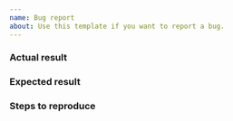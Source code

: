 ```yaml
---
name: Bug report
about: Use this template if you want to report a bug.
---
```


<!-- Please describe your problem here. -->

### Actual result

<!-- Provide a description of the current (buggy) behaviour. -->

### Expected result

<!-- Provide a description of the expected (correct) behaviour. -->

### Steps to reproduce

<!-- Provide the steps necessary to reproduce the issue. For example,
a (minimal) code snippet that demonstrates the buggy behaviour. -->
